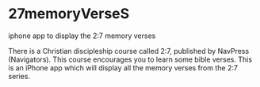 # 27memoryVerseS
iphone app to display the 2:7 memory verses

There is a Christian discipleship course called 2:7, published by NavPress (Navigators). This course encourages you to learn some bible verses.
This is an iPhone app which will display all the  memory verses from the 2:7 series.
